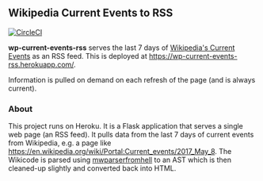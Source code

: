 ## Wikipedia Current Events to RSS

[![CircleCI](https://circleci.com/gh/clokep/wp-current-events-rss.svg?style=svg)](https://circleci.com/gh/clokep/wp-current-events-rss)

**wp-current-events-rss** serves the last 7 days of
[Wikipedia's Current Events](https://en.wikipedia.org/wiki/Portal:Current_events)
as an RSS feed. This is deployed at https://wp-current-events-rss.herokuapp.com/.

Information is pulled on demand on each refresh of the page (and is always
current).

### About

This project runs on Heroku. It is a Flask application that serves a single web
page (an RSS feed). It pulls data from the last 7 days of current events from
Wikipedia, e.g. a page like
https://en.wikipedia.org/wiki/Portal:Current_events/2017_May_8. The Wikicode is
parsed using [mwparserfromhell](http://mwparserfromhell.readthedocs.org/) to an
AST which is then cleaned-up slightly and converted back into HTML.
